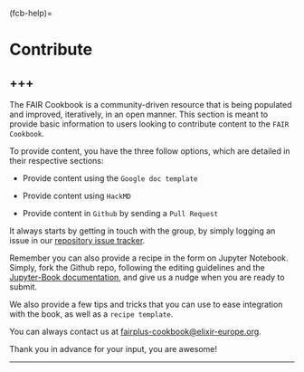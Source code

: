 (fcb-help)=
# Contribute

+++
---

The FAIR Cookbook is a community-driven resource that is being populated and improved, iteratively, in an open manner. This section is meant to provide basic information to users looking to contribute content to the `FAIR Cookbook`.


To provide content, you have the three follow options, which are detailed in their respective sections:

* Provide content using the `Google doc template` 

* Provide content using `HackMD`

* Provide content in `Github` by sending a `Pull Request`

It always starts by getting in touch with the group, by simply logging an issue in our [repository issue tracker](https://github.com/FAIRplus/the-fair-cookbook/issues). 

Remember you can also provide a recipe in the form on Jupyter Notebook. Simply, fork the Github repo, following the editing guidelines and the [Jupyter-Book documentation](https://jupyterbook.org/intro.html), and give us a nudge when you are ready to submit.

We also provide a few tips and tricks that you can use to ease integration with the book, as well as a `recipe template`.

You can always contact us at [fairplus-cookbook@elixir-europe.org](mailto:fairplus-cookbook@elixir-europe.org).

Thank you in advance for your input, you are awesome!

---
